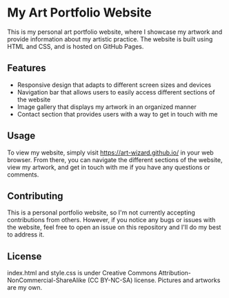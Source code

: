 # My Art Portfolio Website

This is my personal art portfolio website, where I showcase my artwork and provide information about my artistic practice. The website is built using HTML and CSS, and is hosted on GitHub Pages.

## Features

- Responsive design that adapts to different screen sizes and devices
- Navigation bar that allows users to easily access different sections of the website
- Image gallery that displays my artwork in an organized manner
- Contact section that provides users with a way to get in touch with me

## Usage

To view my website, simply visit https://art-wizard.github.io/ in your web browser. From there, you can navigate the different sections of the website, view my artwork, and get in touch with me if you have any questions or comments.

## Contributing

This is a personal portfolio website, so I'm not currently accepting contributions from others. However, if you notice any bugs or issues with the website, feel free to open an issue on this repository and I'll do my best to address it.

## License

index.html and style.css is under  Creative Commons Attribution-NonCommercial-ShareAlike (CC BY-NC-SA) license. Pictures and artworks are my own.
